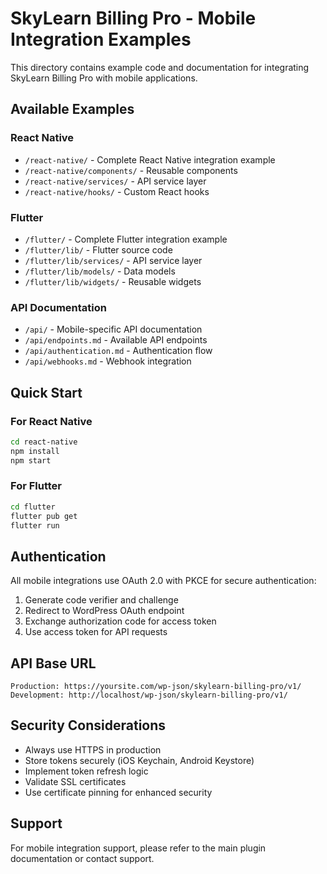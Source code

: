 # SkyLearn Billing Pro - Mobile Integration Examples

This directory contains example code and documentation for integrating SkyLearn Billing Pro with mobile applications.

## Available Examples

### React Native
- `/react-native/` - Complete React Native integration example
- `/react-native/components/` - Reusable components
- `/react-native/services/` - API service layer
- `/react-native/hooks/` - Custom React hooks

### Flutter
- `/flutter/` - Complete Flutter integration example
- `/flutter/lib/` - Flutter source code
- `/flutter/lib/services/` - API service layer
- `/flutter/lib/models/` - Data models
- `/flutter/lib/widgets/` - Reusable widgets

### API Documentation
- `/api/` - Mobile-specific API documentation
- `/api/endpoints.md` - Available API endpoints
- `/api/authentication.md` - Authentication flow
- `/api/webhooks.md` - Webhook integration

## Quick Start

### For React Native
```bash
cd react-native
npm install
npm start
```

### For Flutter
```bash
cd flutter
flutter pub get
flutter run
```

## Authentication

All mobile integrations use OAuth 2.0 with PKCE for secure authentication:

1. Generate code verifier and challenge
2. Redirect to WordPress OAuth endpoint
3. Exchange authorization code for access token
4. Use access token for API requests

## API Base URL

```
Production: https://yoursite.com/wp-json/skylearn-billing-pro/v1/
Development: http://localhost/wp-json/skylearn-billing-pro/v1/
```

## Security Considerations

- Always use HTTPS in production
- Store tokens securely (iOS Keychain, Android Keystore)
- Implement token refresh logic
- Validate SSL certificates
- Use certificate pinning for enhanced security

## Support

For mobile integration support, please refer to the main plugin documentation or contact support.